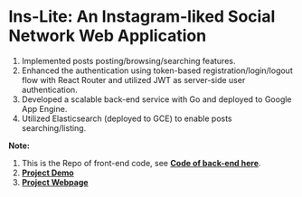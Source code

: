 # Ins-Lite: An Instagram-liked Social Network Web Application                       
1. Implemented posts posting/browsing/searching features.
2. Enhanced the authentication using token-based registration/login/logout flow with React Router and utilized JWT as server-side user authentication.
3. Developed a scalable back-end service with Go and deployed to Google App Engine.
4. Utilized Elasticsearch (deployed to GCE) to enable posts searching/listing.

**Note:** 
1. This is the Repo of front-end code, see [**Code of back-end here**](https://github.com/wuyang-liu/InsLite).
2. [**Project Demo**](https://drive.google.com/file/d/1-hmzQTJHbVebif1LuOcHbEAWB1O1Z-4n/view?usp=sharing)
3. [**Project Webpage**](https://inslite-wy.web.app)
